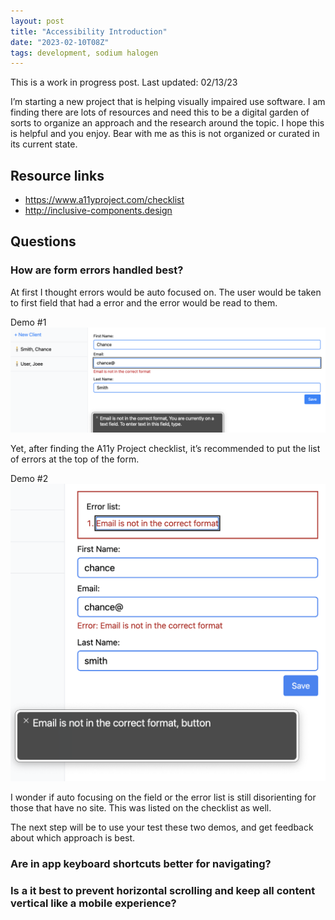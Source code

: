 ```yaml
---
layout: post
title: "Accessibility Introduction"
date: "2023-02-10T08Z"
tags: development, sodium halogen
---
```


This is a work in progress post. 
Last updated: 02/13/23

I’m starting a new project that is helping visually impaired use software. I am finding there are lots of resources and need this to be a digital garden of sorts to organize an approach and the research around the topic. I hope this is helpful and you enjoy. Bear with me as this is not organized or curated in its current state.

## Resource links

- https://www.a11yproject.com/checklist
- http://inclusive-components.design

## Questions

### How are form errors handled best?

At first I thought errors would be auto focused on. The user would be taken to first field that had a error and the error would be read to them.

Demo #1
![autofocused error on field a11y](autofocus-field.png)

Yet, after finding the A11y Project checklist, it’s recommended to put the list of errors at the top of the form.

Demo #2
![auto focusing on the error list above the fields](autofocus-error-list.png)

I wonder if auto focusing on the field or the error list is still disorienting for those that have no site. This was listed on the checklist as well.

The next step will be to use your test these two demos, and get feedback about which approach is best.

### Are in app keyboard shortcuts better for navigating?

### Is a it best to prevent horizontal scrolling and keep all content vertical like a mobile experience?